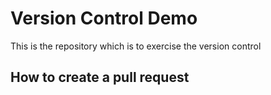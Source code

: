 # Version Control Demo

This is the repository which is to exercise the version control
## How to create a pull request
